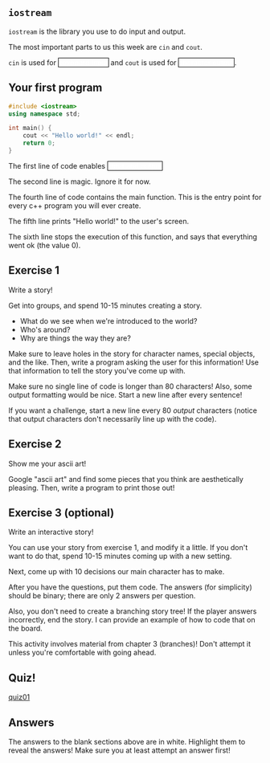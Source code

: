``iostream``
--------
``iostream`` is the library you use to do input and output.

The most important parts to us this week are ``cin`` and ``cout``.

``cin`` is used for
<a style="color:white;border:solid black;border-width:1px">keyboard input</a>
and ``cout`` is used for
<a style="color:white;border:solid black;border-width:1px">character output</a>.


Your first program
----
```c++
#include <iostream>
using namespace std;

int main() {
    cout << "Hello world!" << endl;
    return 0;
}
```

The first line of code enables
<a style="color:white;border:solid black;border-width:1px">input and output</a>

The second line is magic.
Ignore it for now.

The fourth line of code contains the main function.
This is the entry point for every c++ program you will ever create.

The fifth line prints "Hello world!" to the user's screen.

The sixth line stops the execution of this function, and says that everything went ok (the value 0).


Exercise 1
---
Write a story!

Get into groups, and spend 10-15 minutes creating a story.

* What do we see when we're introduced to the world?
* Who's around?
* Why are things the way they are?

Make sure to leave holes in the story for character names, special objects, and the like.
Then, write a program asking the user for this information!
Use that information to tell the story you've come up with.

Make sure no single line of code is longer than 80 characters!
Also, some output formatting would be nice.
Start a new line after every sentence!

If you want a challenge, start a new line every 80 *output* characters
(notice that output characters don't necessarily line up with the code).


Exercise 2
---
Show me your ascii art!

Google "ascii art" and find some pieces that you think are aesthetically pleasing.
Then, write a program to print those out!


Exercise 3 (optional)
---
Write an interactive story!

You can use your story from exercise 1, and modify it a little.
If you don't want to do that, spend 10-15 minutes coming up with a new setting.

Next, come up with 10 decisions our main character has to make.

After you have the questions, put them code.
The answers (for simplicity) should be binary;
there are only 2 answers per question.

Also, you don't need to create a branching story tree!
If the player answers incorrectly, end the story.
I can provide an example of how to code that on the board.

This activity involves material from chapter 3 (branches)!
Don't attempt it unless you're comfortable with going ahead.


Quiz!
---
[quiz01](https://goo.gl/forms/RyhYnkwLsuypLF9A2)

Answers
---
The answers to the blank sections above are in white.
Highlight them to reveal the answers!
Make sure you at least attempt an answer first!


